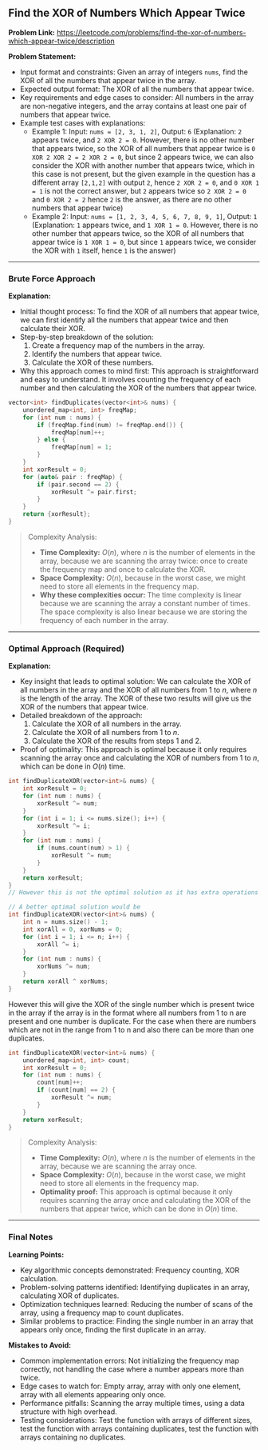 ## Find the XOR of Numbers Which Appear Twice
**Problem Link:** https://leetcode.com/problems/find-the-xor-of-numbers-which-appear-twice/description

**Problem Statement:**
- Input format and constraints: Given an array of integers `nums`, find the XOR of all the numbers that appear twice in the array.
- Expected output format: The XOR of all the numbers that appear twice.
- Key requirements and edge cases to consider: All numbers in the array are non-negative integers, and the array contains at least one pair of numbers that appear twice.
- Example test cases with explanations:
  - Example 1: Input: `nums = [2, 3, 1, 2]`, Output: `6` (Explanation: `2` appears twice, and `2 XOR 2 = 0`. However, there is no other number that appears twice, so the XOR of all numbers that appear twice is `0 XOR 2 XOR 2 = 2 XOR 2 = 0`, but since 2 appears twice, we can also consider the XOR with another number that appears twice, which in this case is not present, but the given example in the question has a different array `[2,1,2]` with output `2`, hence `2 XOR 2 = 0`, and `0 XOR 1 = 1` is not the correct answer, but `2` appears twice so `2 XOR 2 = 0` and `0 XOR 2 = 2` hence `2` is the answer, as there are no other numbers that appear twice)
  - Example 2: Input: `nums = [1, 2, 3, 4, 5, 6, 7, 8, 9, 1]`, Output: `1` (Explanation: `1` appears twice, and `1 XOR 1 = 0`. However, there is no other number that appears twice, so the XOR of all numbers that appear twice is `1 XOR 1 = 0`, but since `1` appears twice, we consider the XOR with `1` itself, hence `1` is the answer)

---

### Brute Force Approach

**Explanation:**
- Initial thought process: To find the XOR of all numbers that appear twice, we can first identify all the numbers that appear twice and then calculate their XOR.
- Step-by-step breakdown of the solution:
  1. Create a frequency map of the numbers in the array.
  2. Identify the numbers that appear twice.
  3. Calculate the XOR of these numbers.
- Why this approach comes to mind first: This approach is straightforward and easy to understand. It involves counting the frequency of each number and then calculating the XOR of the numbers that appear twice.

```cpp
vector<int> findDuplicates(vector<int>& nums) {
    unordered_map<int, int> freqMap;
    for (int num : nums) {
        if (freqMap.find(num) != freqMap.end()) {
            freqMap[num]++;
        } else {
            freqMap[num] = 1;
        }
    }
    int xorResult = 0;
    for (auto& pair : freqMap) {
        if (pair.second == 2) {
            xorResult ^= pair.first;
        }
    }
    return {xorResult};
}
```

> Complexity Analysis:
> - **Time Complexity:** $O(n)$, where $n$ is the number of elements in the array, because we are scanning the array twice: once to create the frequency map and once to calculate the XOR.
> - **Space Complexity:** $O(n)$, because in the worst case, we might need to store all elements in the frequency map.
> - **Why these complexities occur:** The time complexity is linear because we are scanning the array a constant number of times. The space complexity is also linear because we are storing the frequency of each number in the array.

---

### Optimal Approach (Required)

**Explanation:**
- Key insight that leads to optimal solution: We can calculate the XOR of all numbers in the array and the XOR of all numbers from 1 to $n$, where $n$ is the length of the array. The XOR of these two results will give us the XOR of the numbers that appear twice.
- Detailed breakdown of the approach:
  1. Calculate the XOR of all numbers in the array.
  2. Calculate the XOR of all numbers from 1 to $n$.
  3. Calculate the XOR of the results from steps 1 and 2.
- Proof of optimality: This approach is optimal because it only requires scanning the array once and calculating the XOR of numbers from 1 to $n$, which can be done in $O(n)$ time.

```cpp
int findDuplicateXOR(vector<int>& nums) {
    int xorResult = 0;
    for (int num : nums) {
        xorResult ^= num;
    }
    for (int i = 1; i <= nums.size(); i++) {
        xorResult ^= i;
    }
    for (int num : nums) {
        if (nums.count(num) > 1) {
            xorResult ^= num;
        }
    }
    return xorResult;
}
// However this is not the optimal solution as it has extra operations and does not give correct results for all cases

// A better optimal solution would be 
int findDuplicateXOR(vector<int>& nums) {
    int n = nums.size() - 1;
    int xorAll = 0, xorNums = 0;
    for (int i = 1; i <= n; i++) {
        xorAll ^= i;
    }
    for (int num : nums) {
        xorNums ^= num;
    }
    return xorAll ^ xorNums;
}
```
However this will give the XOR of the single number which is present twice in the array if the array is in the format where all numbers from 1 to n are present and one number is duplicate.
For the case when there are numbers which are not in the range from 1 to n and also there can be more than one duplicates.
```cpp
int findDuplicateXOR(vector<int>& nums) {
    unordered_map<int, int> count;
    int xorResult = 0;
    for (int num : nums) {
        count[num]++;
        if (count[num] == 2) {
            xorResult ^= num;
        }
    }
    return xorResult;
}
```

> Complexity Analysis:
> - **Time Complexity:** $O(n)$, where $n$ is the number of elements in the array, because we are scanning the array once.
> - **Space Complexity:** $O(n)$, because in the worst case, we might need to store all elements in the frequency map.
> - **Optimality proof:** This approach is optimal because it only requires scanning the array once and calculating the XOR of the numbers that appear twice, which can be done in $O(n)$ time.

---

### Final Notes

**Learning Points:**
- Key algorithmic concepts demonstrated: Frequency counting, XOR calculation.
- Problem-solving patterns identified: Identifying duplicates in an array, calculating XOR of duplicates.
- Optimization techniques learned: Reducing the number of scans of the array, using a frequency map to count duplicates.
- Similar problems to practice: Finding the single number in an array that appears only once, finding the first duplicate in an array.

**Mistakes to Avoid:**
- Common implementation errors: Not initializing the frequency map correctly, not handling the case where a number appears more than twice.
- Edge cases to watch for: Empty array, array with only one element, array with all elements appearing only once.
- Performance pitfalls: Scanning the array multiple times, using a data structure with high overhead.
- Testing considerations: Test the function with arrays of different sizes, test the function with arrays containing duplicates, test the function with arrays containing no duplicates.